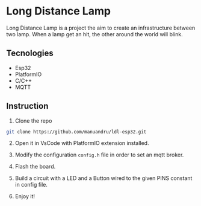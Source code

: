 # Long Distance Lamp

Long Distance Lamp is a project the aim to create an infrastructure between two lamp.
When a lamp get an hit, the other around the world will blink.

## Tecnologies

- Esp32
- PlatformIO
- C/C++
- MQTT

## Instruction

1. Clone the repo

```bash
git clone https://github.com/manuandru/ldl-esp32.git
```

2. Open it in VsCode with PlatformIO extension installed.

3. Modify the configuration `config.h` file in order to set an mqtt broker.

4. Flash the board.

6. Build a circuit with a LED and a Button wired to the given PINS constant in config file.

5. Enjoy it!
